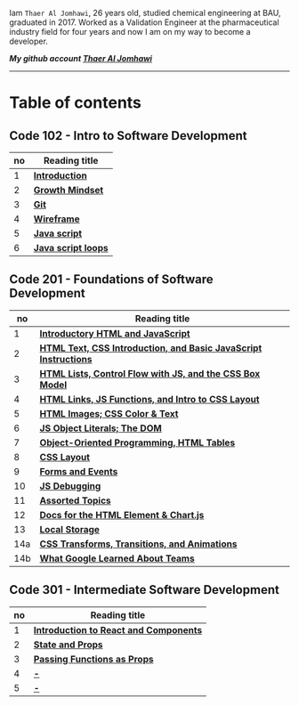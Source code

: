 
Iam `Thaer Al Jomhawi`, 26 years old, studied chemical engineering at BAU, graduated in 2017. Worked as a Validation Engineer at the pharmaceutical industry field for four years and now I am on my way to become a developer. 

***My github account [Thaer Al Jomhawi](https://github.com/ThaerJomhawi)***

-----


# Table of contents

## **Code 102 - Intro to Software Development** 


no  |  Reading title
------------ | -------------
1| **[Introduction](./README.md )**
2| **[Growth Mindset](./Growthmindset.md)**
3| **[Git](./Read02)**
4| **[ Wireframe](./Read03)**
5| **[ Java script](./Read04)**
6| **[ Java script loops](./Read05)**

###

## **Code 201 - Foundations of Software Development**

no  |  Reading title
------------ | -------------
1| **[Introductory HTML and JavaScript](./class01.md)**
2| **[HTML Text, CSS Introduction, and Basic JavaScript Instructions](./class02.md)**
3| **[HTML Lists, Control Flow with JS, and the CSS Box Model](./class03.md)**
4| **[HTML Links, JS Functions, and Intro to CSS Layout](./class04.md)**
5| **[HTML Images; CSS Color & Text](./class05.md)**
6| **[JS Object Literals; The DOM](./class06.md)**
7| **[Object-Oriented Programming, HTML Tables](./class07.md)**
8| **[CSS Layout](./class08.md)**
9| **[Forms and Events](./class09.md)**
10| **[JS Debugging](./class10.md)**
11| **[Assorted Topics](./class11.md)**
12| **[Docs for the HTML Element & Chart.js](./class12.md)**
13| **[ Local Storage](./class13.md)**
14a| **[ CSS Transforms, Transitions, and Animations](./class14a.md)**
14b| **[ What Google Learned About Teams](./class14b.md)**

###

## **Code 301 - Intermediate Software Development**

no  |  Reading title
------------ | -------------
1| **[Introduction to React and Components](./code301/class01.md)**
2| **[State and Props](./code301/class02.md)**
3| **[Passing Functions as Props](./code301/class03.md)**
4| **[-](-)**
5| **[-](-)**




